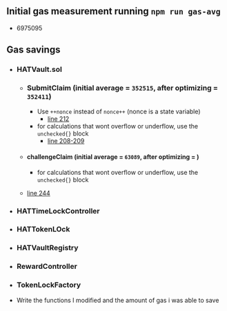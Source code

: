 ## Initial gas measurement running `npm run gas-avg`

- 6975095

## Gas savings

- ### HATVault.sol

  - ### SubmitClaim (initial average = `352515`, after optimizing = `352411`)

    - Use `++nonce` instead of `nonce++` (nonce is a state variable)
      - [line 212](https://github.com/hats-finance/hats-contracts/blob/15b37a68f97f8f737a8808a9ff55d60bc2376d7e/contracts/HATVault.sol#L212)
    - for calculations that wont overflow or underflow, use the `unchecked{}` block
      - [line 208-209](https://github.com/hats-finance/hats-contracts/blob/15b37a68f97f8f737a8808a9ff55d60bc2376d7e/contracts/HATVault.sol#L208-209)

  - #### challengeClaim (initial average = `63089`, after optimizing = )
    - for calculations that wont overflow or underflow, use the `unchecked{}` block
  - [line 244](https://github.com/hats-finance/hats-contracts/blob/15b37a68f97f8f737a8808a9ff55d60bc2376d7e/contracts/HATVault.sol#L244)

* ### HATTimeLockController
* ### HATTokenLOck
* ### HATVaultRegistry
* ### RewardController
* ### TokenLockFactory

* Write the functions I modified and the amount of gas i was able to save
